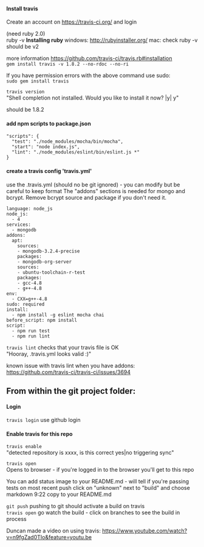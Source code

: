 
#### Install travis
Create an account on https://travis-ci.org/ and login  


(need ruby 2.0)  
ruby -v
**Installing ruby**
windows: http://rubyinstaller.org/
mac: check ruby -v should be v2

more information https://github.com/travis-ci/travis.rb#installation  
`gem install travis -v 1.8.2 --no-rdoc --no-ri`   

If you have permission errors with the above command use sudo:   
`sudo gem install travis`  

`travis version`  
"Shell completion not installed. Would you like to install it now? |y| y"  

should be 1.8.2

#### add npm scripts to package.json
```
"scripts": {
  "test": "./node_modules/mocha/bin/mocha",
  "start": "node index.js",
  "lint": "./node_modules/eslint/bin/eslint.js *"
}
```

#### create a travis config 'travis.yml'
use the .travis.yml (should no be git ignored) -  you can modify but be careful to keep format
The "addons" sections is needed for mongo and bcrypt. Remove bcrypt source and package if you don't need it.

```
language: node_js
node_js:
  - 4
services:
  - mongodb
addons:
  apt:
    sources:
    - mongodb-3.2.4-precise
    packages:
    - mongodb-org-server
    sources:
    - ubuntu-toolchain-r-test
    packages:
    - gcc-4.8
    - g++-4.8
env:
  - CXX=g++-4.8
sudo: required
install:
  - npm install -g eslint mocha chai
before_script: npm install
script:
  - npm run test
  - npm run lint
```

`travis lint`   checks that your travis file is OK  
"Hooray, .travis.yml looks valid :)"  

known issue with travis lint when you have addons:  
https://github.com/travis-ci/travis-ci/issues/3694

## From within the git project folder:

#### Login
`travis login`  use github login  

#### Enable travis for this repo
`travis enable`  
"detected repository is xxxx, is this correct yes|no
triggering sync"  


`travis open`   
Opens to browser - if you're logged in to the browser you'll get to this repo

You can add status image to your README.md - will tell if you're passing tests on most recent push
click on "unknown" next to "build" and choose markdown 9:22
copy to your README.md

`git push`  pushing to git should activate a build on travis  
`travis open`  go watch the build  - click on branches to see the build in process  

Duncan made a video on using travis: https://www.youtube.com/watch?v=n9fgZad0TIo&feature=youtu.be
